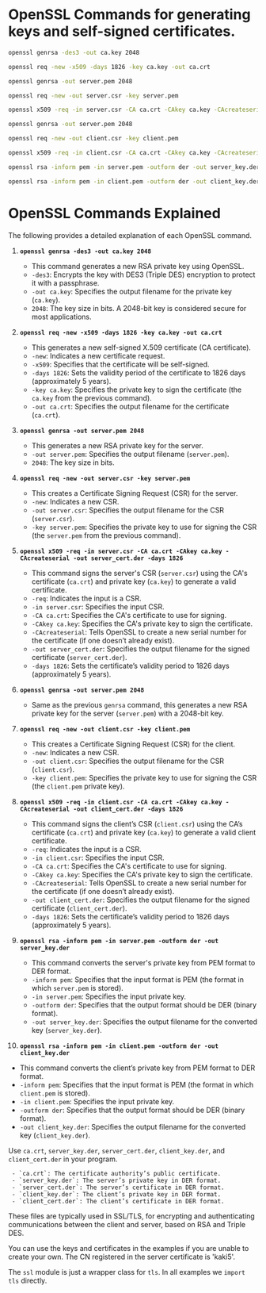 
# OpenSSL Commands for generating keys and self-signed certificates.

```bash
openssl genrsa -des3 -out ca.key 2048

openssl req -new -x509 -days 1826 -key ca.key -out ca.crt

openssl genrsa -out server.pem 2048

openssl req -new -out server.csr -key server.pem

openssl x509 -req -in server.csr -CA ca.crt -CAkey ca.key -CAcreateserial -out server_cert.der -days 1826

openssl genrsa -out server.pem 2048

openssl req -new -out client.csr -key client.pem

openssl x509 -req -in client.csr -CA ca.crt -CAkey ca.key -CAcreateserial -out client_cert.der -days 1826

openssl rsa -inform pem -in server.pem -outform der -out server_key.der

openssl rsa -inform pem -in client.pem -outform der -out client_key.der
```

# OpenSSL Commands Explained

The following provides a detailed explanation of each OpenSSL command.

1. **`openssl genrsa -des3 -out ca.key 2048`**
   - This command generates a new RSA private key using OpenSSL.
   - `-des3`: Encrypts the key with DES3 (Triple DES) encryption to protect it with a passphrase.
   - `-out ca.key`: Specifies the output filename for the private key (`ca.key`).
   - `2048`: The key size in bits. A 2048-bit key is considered secure for most applications.

2. **`openssl req -new -x509 -days 1826 -key ca.key -out ca.crt`**
   - This generates a new self-signed X.509 certificate (CA certificate).
   - `-new`: Indicates a new certificate request.
   - `-x509`: Specifies that the certificate will be self-signed.
   - `-days 1826`: Sets the validity period of the certificate to 1826 days (approximately 5 years).
   - `-key ca.key`: Specifies the private key to sign the certificate (the `ca.key` from the previous command).
   - `-out ca.crt`: Specifies the output filename for the certificate (`ca.crt`).

3. **`openssl genrsa -out server.pem 2048`**
   - This generates a new RSA private key for the server.
   - `-out server.pem`: Specifies the output filename (`server.pem`).
   - `2048`: The key size in bits.

4. **`openssl req -new -out server.csr -key server.pem`**
   - This creates a Certificate Signing Request (CSR) for the server.
   - `-new`: Indicates a new CSR.
   - `-out server.csr`: Specifies the output filename for the CSR (`server.csr`).
   - `-key server.pem`: Specifies the private key to use for signing the CSR (the `server.pem` from the previous command).

5. **`openssl x509 -req -in server.csr -CA ca.crt -CAkey ca.key -CAcreateserial -out server_cert.der -days 1826`**
   - This command signs the server's CSR (`server.csr`) using the CA's certificate (`ca.crt`) and private key (`ca.key`) to generate a valid certificate.
   - `-req`: Indicates the input is a CSR.
   - `-in server.csr`: Specifies the input CSR.
   - `-CA ca.crt`: Specifies the CA's certificate to use for signing.
   - `-CAkey ca.key`: Specifies the CA's private key to sign the certificate.
   - `-CAcreateserial`: Tells OpenSSL to create a new serial number for the certificate (if one doesn’t already exist).
   - `-out server_cert.der`: Specifies the output filename for the signed certificate (`server_cert.der`).
   - `-days 1826`: Sets the certificate’s validity period to 1826 days (approximately 5 years).

6. **`openssl genrsa -out server.pem 2048`**
   - Same as the previous `genrsa` command, this generates a new RSA private key for the server (`server.pem`) with a 2048-bit key.

7. **`openssl req -new -out client.csr -key client.pem`**
   - This creates a Certificate Signing Request (CSR) for the client.
   - `-new`: Indicates a new CSR.
   - `-out client.csr`: Specifies the output filename for the CSR (`client.csr`).
   - `-key client.pem`: Specifies the private key to use for signing the CSR (the `client.pem` private key).

8. **`openssl x509 -req -in client.csr -CA ca.crt -CAkey ca.key -CAcreateserial -out client_cert.der -days 1826`**
   - This command signs the client’s CSR (`client.csr`) using the CA’s certificate (`ca.crt`) and private key (`ca.key`) to generate a valid client certificate.
   - `-req`: Indicates the input is a CSR.
   - `-in client.csr`: Specifies the input CSR.
   - `-CA ca.crt`: Specifies the CA's certificate to use for signing.
   - `-CAkey ca.key`: Specifies the CA's private key to sign the certificate.
   - `-CAcreateserial`: Tells OpenSSL to create a new serial number for the certificate (if one doesn’t already exist).
   - `-out client_cert.der`: Specifies the output filename for the signed certificate (`client_cert.der`).
   - `-days 1826`: Sets the certificate’s validity period to 1826 days (approximately 5 years).

9. **`openssl rsa -inform pem -in server.pem -outform der -out server_key.der`**
   - This command converts the server's private key from PEM format to DER format.
   - `-inform pem`: Specifies that the input format is PEM (the format in which `server.pem` is stored).
   - `-in server.pem`: Specifies the input private key.
   - `-outform der`: Specifies that the output format should be DER (binary format).
   - `-out server_key.der`: Specifies the output filename for the converted key (`server_key.der`).

10. **`openssl rsa -inform pem -in client.pem -outform der -out client_key.der`**
   - This command converts the client’s private key from PEM format to DER format.
   - `-inform pem`: Specifies that the input format is PEM (the format in which `client.pem` is stored).
   - `-in client.pem`: Specifies the input private key.
   - `-outform der`: Specifies that the output format should be DER (binary format).
   - `-out client_key.der`: Specifies the output filename for the converted key (`client_key.der`).

Use `ca.crt`, `server_key.der`, `server_cert.der`, `client_key.der`, and `client_cert.der` in your program.

     - `ca.crt`: The certificate authority’s public certificate.
     - `server_key.der`: The server’s private key in DER format.
     - `server_cert.der`: The server’s certificate in DER format.
     - `client_key.der`: The client’s private key in DER format.
     - `client_cert.der`: The client’s certificate in DER format.

These files are typically used in SSL/TLS, for encrypting and authenticating communications between the client and server, based on RSA and Triple DES.

You can use the keys and certificates in the examples if you are unable to create your own. The CN registered in the server certificate is 'kaki5'.

The ```ssl``` module is just a wrapper class for ```tls```. In all examples we ```import tls``` directly.


